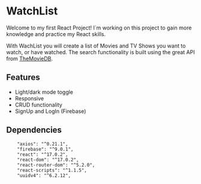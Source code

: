 # WatchList

Welcome to my first React Project! I´m working on this project to gain more knowledge and practice my React skills.

With WachList you will create a list of Movies and TV Shows you want to watch, or have watched. The search functionality is built using the great API from [TheMovieDB](https://themoviedb.org).

## Features

- Light/dark mode toggle
- Responsive
- CRUD functionality
- SignUp and LogIn (Firebase)

## Dependencies

        "axios": "^0.21.1",
		"firebase": "^9.0.1",
		"react": "^17.0.2",
		"react-dom": "^17.0.2",
		"react-router-dom": "^5.2.0",
		"react-scripts": "^1.1.5",
		"uuidv4": "^6.2.12",
